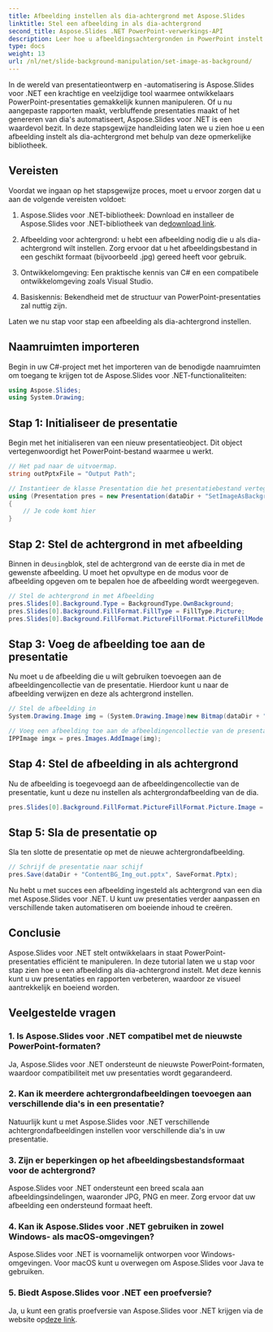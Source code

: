 ```yaml
---
title: Afbeelding instellen als dia-achtergrond met Aspose.Slides
linktitle: Stel een afbeelding in als dia-achtergrond
second_title: Aspose.Slides .NET PowerPoint-verwerkings-API
description: Leer hoe u afbeeldingsachtergronden in PowerPoint instelt met Aspose.Slides voor .NET. Verbeter uw presentaties met gemak.
type: docs
weight: 13
url: /nl/net/slide-background-manipulation/set-image-as-background/
---
```


In de wereld van presentatieontwerp en -automatisering is Aspose.Slides voor .NET een krachtige en veelzijdige tool waarmee ontwikkelaars PowerPoint-presentaties gemakkelijk kunnen manipuleren. Of u nu aangepaste rapporten maakt, verbluffende presentaties maakt of het genereren van dia's automatiseert, Aspose.Slides voor .NET is een waardevol bezit. In deze stapsgewijze handleiding laten we u zien hoe u een afbeelding instelt als dia-achtergrond met behulp van deze opmerkelijke bibliotheek.

## Vereisten

Voordat we ingaan op het stapsgewijze proces, moet u ervoor zorgen dat u aan de volgende vereisten voldoet:

1.  Aspose.Slides voor .NET-bibliotheek: Download en installeer de Aspose.Slides voor .NET-bibliotheek van de[download link](https://releases.aspose.com/slides/net/).

2. Afbeelding voor achtergrond: u hebt een afbeelding nodig die u als dia-achtergrond wilt instellen. Zorg ervoor dat u het afbeeldingsbestand in een geschikt formaat (bijvoorbeeld .jpg) gereed heeft voor gebruik.

3. Ontwikkelomgeving: Een praktische kennis van C# en een compatibele ontwikkelomgeving zoals Visual Studio.

4. Basiskennis: Bekendheid met de structuur van PowerPoint-presentaties zal nuttig zijn.

Laten we nu stap voor stap een afbeelding als dia-achtergrond instellen.

## Naamruimten importeren

Begin in uw C#-project met het importeren van de benodigde naamruimten om toegang te krijgen tot de Aspose.Slides voor .NET-functionaliteiten:

```csharp
using Aspose.Slides;
using System.Drawing;
```

## Stap 1: Initialiseer de presentatie

Begin met het initialiseren van een nieuw presentatieobject. Dit object vertegenwoordigt het PowerPoint-bestand waarmee u werkt.

```csharp
// Het pad naar de uitvoermap.
string outPptxFile = "Output Path";

// Instantieer de klasse Presentation die het presentatiebestand vertegenwoordigt
using (Presentation pres = new Presentation(dataDir + "SetImageAsBackground.pptx"))
{
    // Je code komt hier
}
```

## Stap 2: Stel de achtergrond in met afbeelding

 Binnen in de`using`blok, stel de achtergrond van de eerste dia in met de gewenste afbeelding. U moet het opvultype en de modus voor de afbeelding opgeven om te bepalen hoe de afbeelding wordt weergegeven.

```csharp
// Stel de achtergrond in met Afbeelding
pres.Slides[0].Background.Type = BackgroundType.OwnBackground;
pres.Slides[0].Background.FillFormat.FillType = FillType.Picture;
pres.Slides[0].Background.FillFormat.PictureFillFormat.PictureFillMode = PictureFillMode.Stretch;
```

## Stap 3: Voeg de afbeelding toe aan de presentatie

Nu moet u de afbeelding die u wilt gebruiken toevoegen aan de afbeeldingencollectie van de presentatie. Hierdoor kunt u naar de afbeelding verwijzen en deze als achtergrond instellen.

```csharp
// Stel de afbeelding in
System.Drawing.Image img = (System.Drawing.Image)new Bitmap(dataDir + "Tulips.jpg");

// Voeg een afbeelding toe aan de afbeeldingencollectie van de presentatie
IPPImage imgx = pres.Images.AddImage(img);
```

## Stap 4: Stel de afbeelding in als achtergrond

Nu de afbeelding is toegevoegd aan de afbeeldingencollectie van de presentatie, kunt u deze nu instellen als achtergrondafbeelding van de dia.

```csharp
pres.Slides[0].Background.FillFormat.PictureFillFormat.Picture.Image = imgx;
```

## Stap 5: Sla de presentatie op

Sla ten slotte de presentatie op met de nieuwe achtergrondafbeelding.

```csharp
// Schrijf de presentatie naar schijf
pres.Save(dataDir + "ContentBG_Img_out.pptx", SaveFormat.Pptx);
```

Nu hebt u met succes een afbeelding ingesteld als achtergrond van een dia met Aspose.Slides voor .NET. U kunt uw presentaties verder aanpassen en verschillende taken automatiseren om boeiende inhoud te creëren.

## Conclusie

Aspose.Slides voor .NET stelt ontwikkelaars in staat PowerPoint-presentaties efficiënt te manipuleren. In deze tutorial laten we u stap voor stap zien hoe u een afbeelding als dia-achtergrond instelt. Met deze kennis kunt u uw presentaties en rapporten verbeteren, waardoor ze visueel aantrekkelijk en boeiend worden.

## Veelgestelde vragen

### 1. Is Aspose.Slides voor .NET compatibel met de nieuwste PowerPoint-formaten?

Ja, Aspose.Slides voor .NET ondersteunt de nieuwste PowerPoint-formaten, waardoor compatibiliteit met uw presentaties wordt gegarandeerd.

### 2. Kan ik meerdere achtergrondafbeeldingen toevoegen aan verschillende dia's in een presentatie?

Natuurlijk kunt u met Aspose.Slides voor .NET verschillende achtergrondafbeeldingen instellen voor verschillende dia's in uw presentatie.

### 3. Zijn er beperkingen op het afbeeldingsbestandsformaat voor de achtergrond?

Aspose.Slides voor .NET ondersteunt een breed scala aan afbeeldingsindelingen, waaronder JPG, PNG en meer. Zorg ervoor dat uw afbeelding een ondersteund formaat heeft.

### 4. Kan ik Aspose.Slides voor .NET gebruiken in zowel Windows- als macOS-omgevingen?

Aspose.Slides voor .NET is voornamelijk ontworpen voor Windows-omgevingen. Voor macOS kunt u overwegen om Aspose.Slides voor Java te gebruiken.

### 5. Biedt Aspose.Slides voor .NET een proefversie?

 Ja, u kunt een gratis proefversie van Aspose.Slides voor .NET krijgen via de website op[deze link](https://releases.aspose.com/).